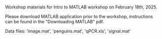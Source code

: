Workshop materials for Intro to MATLAB workshop on February 18th, 2025. 

Please download MATLAB application prior to the workshop, instructions can be found in the "Downloading MATLAB" pdf. 

Data files: 'image.mat', 'penguins.mat', 'qPCR.xls', 'signal.mat'

